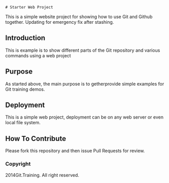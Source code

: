 	# Starter Web Project

This is a simple website project for
showing how to use Git and Github together. Updating for emergency fix after stashing.

## Introduction

This is example is to show different parts
of the Git repository and various commands
using a web project

## Purpose

As started above, the main purpose is to
getherprovide simple examples for Git training
demos.

## Deployment

This is a simple web project, deployment
can be on any web server or even local
file system.

## How To Contribute

Please fork this repository and then issue Pull Requests for review.

### Copyright

2014Git.Training. All right reserved.
